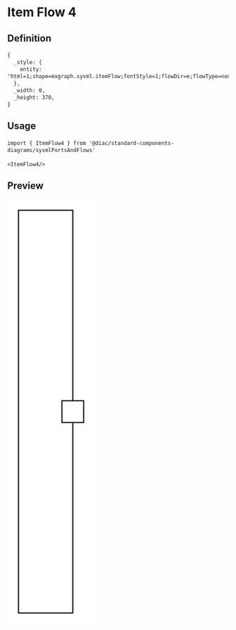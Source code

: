# Item Flow 4

## Definition

```
{
  _style: { 
    entity: 'html=1;shape=mxgraph.sysml.itemFlow;fontStyle=1;flowDir=e;flowType=none;spacingRight=20;whiteSpace=wrap;align=center;',
  },
  _width: 0,
  _height: 370,
}
```

## Usage

```
import { ItemFlow4 } from '@diac/standard-components-diagrams/sysmlPortsAndFlows'

<ItemFlow4/>
```

## Preview

<img src="./item-flow-4.png" width="200"/>
